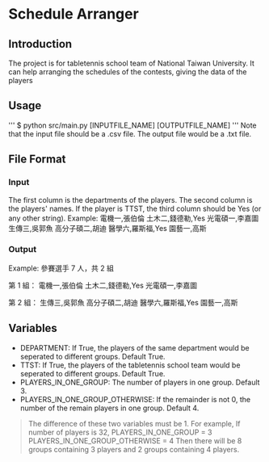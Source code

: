 # Schedule Arranger

## Introduction
The project is for tabletennis school team of National Taiwan University. 
It can help arranging the schedules of the contests, giving the data of the players

## Usage
'''
$ python src/main.py [INPUTFILE_NAME] [OUTPUTFILE_NAME]
'''
Note that the input file should be a .csv file. The output file would be a .txt file.

## File Format
### Input
The first column is the departments of the players.
The second column is the players' names.
If the player is TTST, the third column should be Yes (or any other string).
Example: 
電機一,張伯倫
土木二,錢德勒,Yes
光電碩一,李嘉圖
生傳三,吳郭魚
高分子碩二,胡迪
醫學六,羅斯福,Yes
園藝一,高斯
### Output
Example:
參賽選手 7 人，共 2 組

第 1 組： 
電機一,張伯倫
土木二,錢德勒,Yes
光電碩一,李嘉圖

第 2 組：
生傳三,吳郭魚
高分子碩二,胡迪
醫學六,羅斯福,Yes
園藝一,高斯

## Variables
* DEPARTMENT: If True, the players of the same department would be seperated to different groups. Default True.
* TTST: If True, the players of the tabletennis school team would be seperated to different groups. Default True.
* PLAYERS_IN_ONE_GROUP: The number of players in one group. Default 3.
* PLAYERS_IN_ONE_GROUP_OTHERWISE: If the remainder is not 0, the number of the remain players in one group. Default 4.
> The difference of these two variables must be 1.
> For example, 
> If number of players is 32, 
> PLAYERS_IN_ONE_GROUP = 3
> PLAYERS_IN_ONE_GROUP_OTHERWISE = 4
> Then there will be 8 groups containing 3 players and 2 groups 
> containing 4 players.